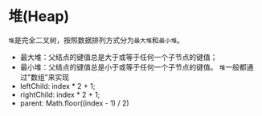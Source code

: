 # 堆(Heap)
`堆`是完全二叉树，按照数据排列方式分为`最大堆`和`最小堆`。
+ 最大堆：父结点的键值总是大于或等于任何一个子节点的键值；
+ 最小堆：父结点的键值总是小于或等于任何一个子节点的键值。
`堆`一般都通过"数组"来实现
+ leftChild: index * 2 + 1;
+ rightChild: index * 2 + 1;
+ parent: Math.floor((index - 1) / 2)